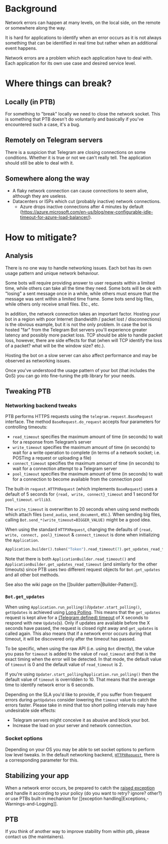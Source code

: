 # Background
Network errors can happen at many levels, on the local side, on the remote or somewhere along the way.

It is hard for applications to identify when an error occurs as it is not always something that can be identified in real time but rather when an additional event happens.

Network errors are a problem which each application have to deal with. Each application for its own use case and desired service level. 

# Where things can break?
## Locally (in PTB)
For something to "break" locally we need to close the network socket. This is something that PTB doesn't do voluntarily and basically if you've encountered such a case, it's a bug.

## Remotely on Telegram servers
There is a suspicion that Telegram are closing connections on some conditions. Whether it is true or not we can't really tell. The application should still be able to deal with it.

## Somewhere along the way
* A flaky network connection can cause connections to seem alive, although they are useless.
* Datacenters or ISPs which cut (probably inactive) network connections.
  * Azure drops inactive connections after 4 minutes by default (https://azure.microsoft.com/en-us/blog/new-configurable-idle-timeout-for-azure-load-balancer/).

# How to mitigate?

## Analysis
There is no one way to handle networking issues. Each bot has its own usage pattern and unique network behaviour.

Some bots will require providing answer to user requests within a limited time, while others can take all the time they need.
Some bots will be ok with "losing" a sent message once in a while, while others must ensure that the message was sent within a limited time frame.
Some bots send big files, while others only receive small files. Etc., etc.

In addition, the network connection takes an important factor. Hosting your bot in a region with poor Internet (bandwidth / packet lost / disconnections) is the obvious example, but it is not the only problem.
In case the bot is hosted "far" from the Telegram Bot servers you'll experience greater latency and possibly more packet loss. TCP should be able to handle packet loss, however, there are side effects for that (when will TCP identify the loss of a packet? what will be the window size? etc.).

Hosting the bot on a slow server can also affect performance and may be observed as networking issues.

Once you've understood the usage pattern of your bot (that includes the QoS) you can go into fine-tuning the ptb library for your needs.

## Tweaking PTB
### Networking backend tweaks

PTB performs HTTPS requests using the `telegram.request.BaseRequest` interface.
The method `BaseRequest.do_request` accepts four parameters for controlling timeouts:

* `read_timeout` specifies the maximum amount of time (in seconds) to wait for a response from Telegram’s server
* `write_timeout` specifies the maximum amount of time (in seconds) to wait for a write operation to complete (in terms of a network socket; i.e. POSTing a request or uploading a file)
* `connect_timeout` specifies the maximum amount of time (in seconds) to wait for a connection attempt to a Telegram server
* `pool_timeout` specifies the maximum amount of time (in seconds) to wait for a connection to become available from the connection pool

The built-in `request.HTTPXRequest` (which implements `BaseRequest`) uses a default of 5 seconds for `{read, write, connect}_timeout` and 1 second for `pool_timeout`.
`urllib3`.

The `write_timeout` is overwritten to 20 seconds when using send methods which attach files (`send_audio`, `send_document`, etc.).
When sending big files, calling `Bot.send_*(write_timeout=BIGGER_VALUE)` might be a good idea.

When using the standard `HTTPXRequest`, changing the defaults of `{read, write, connect, pool}_timeout` & `connect_timeout` is done when initializing the `Application`.

```python
Application.builder().token("Token").read_timeout(7).get_updates_read_timeout(42).build()
```

Note that there is both `ApplicationBuilder.read_timeout()` and `ApplicationBuilder.get_updates_read_timeout` (and similarly for the other timeouts) since PTB uses two different request objects for `Bot.get_updates` and all other bot methods.

See also the wiki page on the [[builder pattern|Builder-Pattern]].

### `Bot.get_updates`
When using `Application.run_polling()`/`Updater.start_polling()`, `getUpdates` is achieved using [Long Polling](https://en.wikipedia.org/wiki/Push_technology#Long_polling).
This means that the `get_updates` request is kept alive for  a [(Telegram defined) timeout](https://core.telegram.org/bots/api#getupdates) of X seconds to respond with new `Update`(s).
Only if updates are available before the X seconds have passed, the request is closed right away and `get_updates` is called again.
This also means that if a network error occurs during that timeout, it will be discovered only after the timeout has passed.

To be specific, when using the raw API (i.e. using `Bot` directly), the value you pass for `timeout` is added to the value of `read_timeout` and that is the exact timing when the error will be detected.
In that mode, the default value of `timeout` is 0 and the default value of `read_timeout` is 2.

If you're using `Updater.start_polling`/`Application.run_polling()` then the default value of `timeout` is overridden to 10. That means that the average time to identify network error is 6 seconds. 

Depending on the SLA you'd like to provide, if you suffer from frequent errors during `getUpdates` consider lowering the `timeout` value to catch the errors faster.
Please take in mind that too short polling intervals may have undesirable side effects:
* Telegram servers might conceive it as abusive and block your bot.
* Increase the load on your server and network connection.

### Socket options
Depending on your OS you may be able to set socket options to perform low level tweaks.
In the default networking backend, [`HTTPXRequest`](https://docs.python-telegram-bot.org/telegram.request.httpxrequest.html), there is a corresponding parameter for this.

## Stabilizing your app

When a network error occurs, be prepared to catch the [raised exception](https://python-telegram-bot.readthedocs.io/telegram.error.html) and handle it according to your policy (do you want to retry? ignore? other?) or use PTBs built-in mechanism for [[exception handling|Exceptions,-Warnings-and-Logging]].

## PTB
If you think of another way to improve stability from within ptb, please contact us (the maintainers).